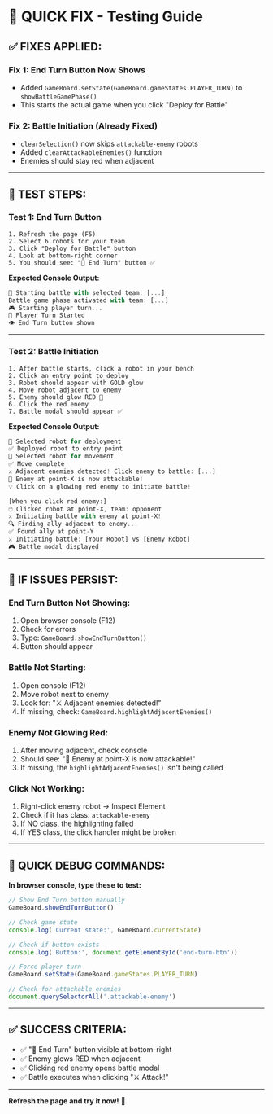 # 🔧 QUICK FIX - Testing Guide

## ✅ FIXES APPLIED:

### **Fix 1: End Turn Button Now Shows**
- Added `GameBoard.setState(GameBoard.gameStates.PLAYER_TURN)` to `showBattleGamePhase()`
- This starts the actual game when you click "Deploy for Battle"

### **Fix 2: Battle Initiation (Already Fixed)**
- `clearSelection()` now skips `attackable-enemy` robots
- Added `clearAttackableEnemies()` function
- Enemies should stay red when adjacent

---

## 🧪 TEST STEPS:

### **Test 1: End Turn Button**
```
1. Refresh the page (F5)
2. Select 6 robots for your team
3. Click "Deploy for Battle" button
4. Look at bottom-right corner
5. You should see: "🔄 End Turn" button ✅
```

**Expected Console Output:**
```javascript
🚀 Starting battle with selected team: [...]
Battle game phase activated with team: [...]
🎮 Starting player turn...
👤 Player Turn Started
👁️ End Turn button shown
```

---

### **Test 2: Battle Initiation**
```
1. After battle starts, click a robot in your bench
2. Click an entry point to deploy
3. Robot should appear with GOLD glow
4. Move robot adjacent to enemy
5. Enemy should glow RED 🔴
6. Click the red enemy
7. Battle modal should appear ✅
```

**Expected Console Output:**
```javascript
🎯 Selected robot for deployment
✅ Deployed robot to entry point
🎯 Selected robot for movement
✅ Move complete
⚔️ Adjacent enemies detected! Click enemy to battle: [...]
🎯 Enemy at point-X is now attackable!
💡 Click on a glowing red enemy to initiate battle!

[When you click red enemy:]
🖱️ Clicked robot at point-X, team: opponent
⚔️ Initiating battle with enemy at point-X!
🔍 Finding ally adjacent to enemy...
✅ Found ally at point-Y
⚔️ Initiating battle: [Your Robot] vs [Enemy Robot]
🎮 Battle modal displayed
```

---

## 🐛 IF ISSUES PERSIST:

### **End Turn Button Not Showing:**
1. Open browser console (F12)
2. Check for errors
3. Type: `GameBoard.showEndTurnButton()`
4. Button should appear

### **Battle Not Starting:**
1. Open console (F12)
2. Move robot next to enemy
3. Look for: "⚔️ Adjacent enemies detected!"
4. If missing, check: `GameBoard.highlightAdjacentEnemies()`

### **Enemy Not Glowing Red:**
1. After moving adjacent, check console
2. Should see: "🎯 Enemy at point-X is now attackable!"
3. If missing, the `highlightAdjacentEnemies()` isn't being called

### **Click Not Working:**
1. Right-click enemy robot → Inspect Element
2. Check if it has class: `attackable-enemy`
3. If NO class, the highlighting failed
4. If YES class, the click handler might be broken

---

## 🎯 QUICK DEBUG COMMANDS:

**In browser console, type these to test:**

```javascript
// Show End Turn button manually
GameBoard.showEndTurnButton()

// Check game state
console.log('Current state:', GameBoard.currentState)

// Check if button exists
console.log('Button:', document.getElementById('end-turn-btn'))

// Force player turn
GameBoard.setState(GameBoard.gameStates.PLAYER_TURN)

// Check for attackable enemies
document.querySelectorAll('.attackable-enemy')
```

---

## ✅ SUCCESS CRITERIA:

- ✅ "🔄 End Turn" button visible at bottom-right
- ✅ Enemy glows RED when adjacent
- ✅ Clicking red enemy opens battle modal
- ✅ Battle executes when clicking "⚔️ Attack!"

---

**Refresh the page and try it now!** 🚀
